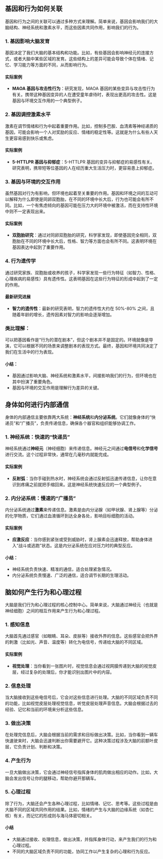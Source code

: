 ## 基因和行为如何关联

基因和行为之间的关联可以通过多种方式来理解。简单来说，基因会影响我们的大脑结构、神经系统和激素水平，而这些因素共同作用，影响我们的行为。

### 1. **基因影响大脑发育**

基因决定了我们大脑的基本结构和功能。比如，有些基因会影响神经元的连接方式，或者大脑中某些区域的发育。这些结构上的差异可能会导致个体在情绪、记忆、学习能力等方面的不同，从而影响行为。

#### 实际案例

- **MAOA 基因与攻击性行为**：研究发现，MAOA 基因的某些变异与攻击性行为有关。携带这种基因变异的人在遭受童年虐待时，表现出更高的攻击性。这是基因与环境交互作用的一个典型例子。

### 2. **基因调控激素水平**

激素在调节情绪和行为中起着重要作用。比如，控制多巴胺、血清素等神经递质的基因，可能会影响一个人对奖励的反应、情绪的稳定性等。这就是为什么有些人天生更容易感到快乐或焦虑。

#### 实际案例

- **5-HTTLPR 基因与抑郁症**：5-HTTLPR 基因的变异与抑郁症的易感性有关。研究表明，携带短等位基因的人在经历重大生活压力时，更容易患上抑郁症。

### 3. **基因与环境的交互作用**

虽然基因对行为有影响，但环境也起着至关重要的作用。基因和环境之间的互动可以解释为什么即使是同卵双胞胎，在不同的环境中长大后，行为也可能会有所不同。比如，一个有焦虑倾向的基因可能在压力大的环境中被激活，而在支持性环境中则不一定表现出来。

#### 实际案例

- **双胞胎研究**：通过对同卵双胞胎的研究，科学家发现，即使基因完全相同，双胞胎在不同的环境中长大后，性格、智力等方面也会有所不同。这表明环境在基因表达中起到了重要作用。

### 4. **行为遗传学**

通过研究家族、双胞胎或收养的孩子，科学家发现一些行为特征（如智力、性格、心理疾病的易感性）具有遗传性。这表明基因在这些行为特征的形成中起到了一定的作用。

#### 最新研究进展

- **智力的遗传性**：最新的研究表明，智力的遗传性大约在 50%-80% 之间，且随着年龄的增长，遗传因素对智力的影响会逐渐增加。

### 类比理解：

可以把基因看作是“行为的潜在剧本”，但这个剧本并不是固定的。环境就像是导演，它可以根据不同的场景来调整剧本的表现方式。最终，基因和环境共同决定了我们在生活中的行为表现。

#### 小结：

- 基因通过影响大脑、神经系统和激素水平，间接影响我们的行为，但环境也在其中扮演了重要角色。
- 基因与环境的交互作用是理解行为差异的关键。


## 身体如何进行内部通信

身体的内部通信主要依靠两大系统：**神经系统**和**内分泌系统**。它们就像身体的“快递员”和“广播员”，负责传递信息，确保各个器官和组织能够协调工作。

### 1. 神经系统：快速的“快递员”

神经系统通过**神经元**（神经细胞）来传递信息。神经元之间通过**电信号**和**化学信号**进行交流。这个过程非常快，通常在几毫秒内就能完成。

#### 实际案例

- **反射弧**：当你手碰到热水时，神经系统会通过反射弧迅速传递信息，让你在意识到疼痛之前就把手缩回来。这是神经系统快速反应的一个典型例子。

### 2. 内分泌系统：慢速的“广播员”

内分泌系统通过**激素**来传递信息。激素是由内分泌腺（如甲状腺、肾上腺等）分泌的化学物质，它们通过血液循环到达全身各处，影响目标细胞的活动。

#### 实际案例

- **应激反应**：当你感到紧张或受到威胁时，肾上腺素会迅速释放，帮助身体进入“战斗或逃跑”状态。这是内分泌系统在应对压力时的典型反应。

#### 小结：

- 神经系统负责快速、精准的通信，适合处理紧急情况。
- 内分泌系统负责慢速、广泛的通信，适合调节长期的生理活动。


## 脑如何产生行为和心理过程

大脑是我们行为和心理过程的核心控制中心。简单来说，大脑通过神经元（也就是神经细胞）之间的相互作用来产生行为和心理过程。

### 1. **感知信息**

大脑首先通过感官（如眼睛、耳朵、皮肤等）接收外界的信息。这些感官会把外界的刺激（比如光、声音、温度等）转化为电信号，传递给大脑的不同区域。

#### 实际案例

- **视觉处理**：当你看到一张图片时，视觉信息会通过视网膜传递到大脑的视觉皮层，经过复杂的处理后，你才能识别出图片中的内容。

### 2. **信息处理**

当大脑接收到这些电信号后，它会对这些信息进行处理。大脑的不同区域负责不同的功能，比如视觉皮层处理视觉信息，听觉皮层处理声音信息。大脑会根据过去的经验、记忆和当前的环境来分析这些信息。

### 3. **做出决策**

在处理完信息后，大脑会根据当前的需求和目标做出决策。比如，当你看到一辆车快速驶来时，大脑会迅速判断出你需要避开它。这种决策过程涉及大脑的前额叶皮层，它负责计划、判断和决策。

### 4. **产生行为**

一旦大脑做出决策，它会通过神经信号指挥身体的肌肉做出相应的动作。比如，大脑会发出信号让你的腿移动，帮助你避开那辆车。

### 5. **心理过程**

除了行为，大脑还会产生各种心理过程，比如情绪、记忆、思考等。这些过程是由大脑不同的区域共同作用的结果。比如，情绪的产生与大脑的边缘系统（如杏仁核）有关，而记忆的形成则与海马体密切相关。

#### 小结

- 大脑通过接收、处理信息，做出决策，并指挥身体行动，来产生我们的行为和心理过程。
- 不同的大脑区域负责不同的功能，协同工作以产生复杂的心理和行为反应。

